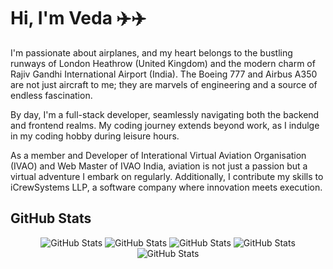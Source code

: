# Hi, I'm Veda ✈️✈️

I'm passionate about airplanes, and my heart belongs to the bustling runways of London Heathrow (United Kingdom) and the modern charm of Rajiv Gandhi International Airport (India). The Boeing 777 and Airbus A350 are not just aircraft to me; they are marvels of engineering and a source of endless fascination.

By day, I'm a full-stack developer, seamlessly navigating both the backend and frontend realms. My coding journey extends beyond work, as I indulge in my coding hobby during leisure hours.

As a member and Developer of Interational Virtual Aviation Organisation (IVAO) and Web Master of IVAO India, aviation is not just a passion but a virtual adventure I embark on regularly. Additionally, I contribute my skills to iCrewSystems LLP, a software company where innovation meets execution.

## GitHub Stats

<div align="center">
  <img src="http://github-profile-summary-cards.vercel.app/api/cards/profile-details?username=APRILDAY23&theme=tokyonight" alt="GitHub Stats" />
  <img src="http://github-profile-summary-cards.vercel.app/api/cards/repos-per-language?username=APRILDAY23&theme=tokyonight" alt="GitHub Stats" />
  <img src="http://github-profile-summary-cards.vercel.app/api/cards/most-commit-language?username=APRILDAY23&theme=tokyonight" alt="GitHub Stats" />
  <img src="http://github-profile-summary-cards.vercel.app/api/cards/stats?username=APRILDAY23&theme=tokyonight" alt="GitHub Stats" />
  <img src="http://github-profile-summary-cards.vercel.app/api/cards/productive-time?username=APRILDAY23&theme=tokyonight&utcOffset=8" alt="GitHub Stats" />
</div>
